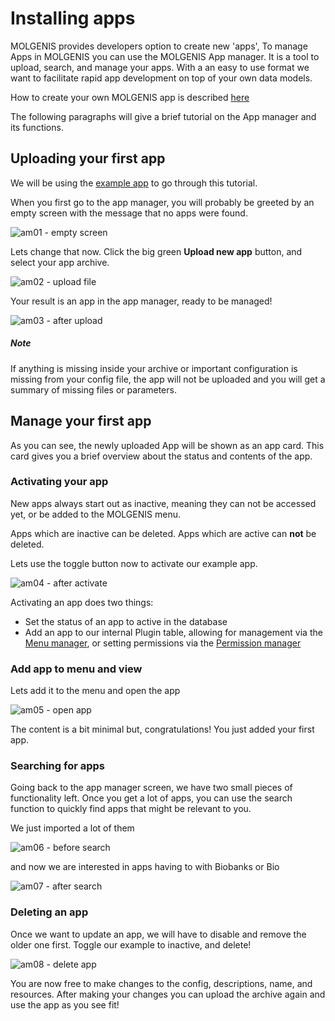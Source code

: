 # Installing apps

MOLGENIS provides developers option to create new 'apps', To manage Apps in MOLGENIS you can use the MOLGENIS App manager. It is a tool to upload, search, and manage your apps. With a an easy to use format we want
to facilitate rapid app development on top of your own data models.

How to create your own MOLGENIS app is described [here](guide-app-development.md)

The following paragraphs will give a brief tutorial on the App manager and its functions.

## Uploading your first app
We will be using the [example app](data/molgenis-app-example.zip) to go through this tutorial.

When you first go to the app manager, you will probably be greeted by an empty screen with the message that no apps were found.

![am01 - empty screen](images/app-manager/am01-empty-screen.png?raw=true, "am01-empty-screen")

Lets change that now. Click the big green __Upload new app__ button, and select your app archive.

![am02 - upload file](images/app-manager/am02-upload-file.png?raw=true, "am02-upload-file")

Your result is an app in the app manager, ready to be managed!

![am03 - after upload](images/app-manager/am03-after-upload.png?raw=true, "am03-after-upload")

##### Note
If anything is missing inside your archive or important configuration is missing from your config file,
the app will not be uploaded and you will get a summary of missing files or parameters.

## Manage your first app
As you can see, the newly uploaded App will be shown as an app card.
This card gives you a brief overview about the status and contents of the app.

### Activating your app
New apps always start out as inactive, meaning they can not be accessed yet, or be added to the MOLGENIS menu.

Apps which are inactive can be deleted. Apps which are active can __not__ be deleted.

Lets use the toggle button now to activate our example app.

![am04 - after activate](images/app-manager/am04-after-activate.png?raw=true, "am04-after-activate")

Activating an app does two things:
* Set the status of an app to active in the database
* Add an app to our internal Plugin table, allowing for management via the [Menu manager](guide-customize.md), or setting permissions via the [Permission manager](guide-permission-manager.md#permissions)

### Add app to menu and view
Lets add it to the menu and open the app

![am05 - open app](images/app-manager/am05-open-app.png?raw=true, "am05-open-app")

The content is a bit minimal but, congratulations! You just added your first app.

### Searching for apps
Going back to the app manager screen, we have two small pieces of functionality left.
Once you get a lot of apps, you can use the search function to quickly find apps that might be relevant to you.

We just imported a lot of them

![am06 - before search](images/app-manager/am06-before-search.png?raw=true, "am06-before-search")

and now we are interested in apps having to with Biobanks or Bio

![am07 - after search](images/app-manager/am07-after-search.png?raw=true, "am07-after-search")


### Deleting an app
Once we want to update an app, we will have to disable and remove the older one first.
Toggle our example to inactive, and delete!

![am08 - delete app](images/app-manager/am08-delete-app.png?raw=true, "am07-delete-app")

You are now free to make changes to the config, descriptions, name, and resources.
After making your changes you can upload the archive again and use the app as you see fit!
